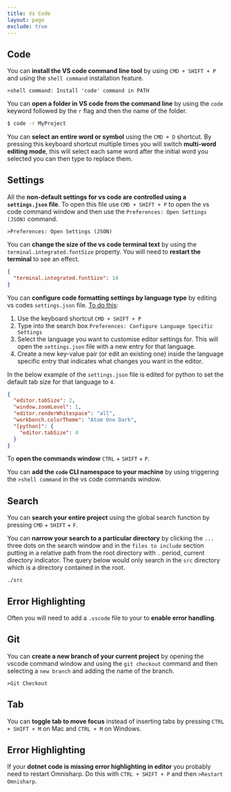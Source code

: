 ```yaml
---
title: Vs Code
layout: page
exclude: true
---
```


## Code

You can **install the VS code command line tool** by using `CMD + SHIFT + P` and using the `shell command` installation feature.
```
>shell command: Install 'code' command in PATH
```

You can **open a folder in VS code from the command line** by using the `code` keyword followed by the `r` flag and then the name of the folder.
```bash
$ code -r MyProject
```

You can **select an entire word or symbol** using the `CMD + D` shortcut. By pressing this keyboard shortcut multiple times you will switch **multi-word editing mode**, this will select each same word after the initial word you selected you can then type to replace them.

## Settings

All the **non-default settings for vs code are controlled using a `settings.json` file**. To open this file use `CMD + SHIFT + P` to open the vs code command window and then use the `Preferences: Open Settings (JSON)` command.
```
>Preferences: Open Settings (JSON)
```

You can **change the size of the vs code terminal text** by using the `terminal.integrated.fontSize` property. You will need to **restart the terminal** to see an effect.
```json
{
  "terminal.integrated.fontSize": 14
}
```

You can **configure code formatting settings by language type** by editing vs codes `settings.json` file. [To do this](https://stackoverflow.com/questions/34247939/how-to-set-per-filetype-tab-size):

1. Use the keyboard shortcut `CMD + SHIFT + P`
2. Type into the search box `Preferences: Configure Language Specific Settings`
3. Select the language you want to customise editor settings for. This will open the `settings.json` file with a new entry for that language.
4. Create a new key-value pair (or edit an existing one) inside the language specific entry that indicates what changes you want in the editor.
 
In the below example of the `settings.json` file is edited for python to set the default tab size for that language to `4`.
```json
{
  "editor.tabSize": 2,
  "window.zoomLevel": 1,
  "editor.renderWhitespace": "all",
  "workbench.colorTheme": "Atom One Dark",
  "[python]": {
    "editor.tabSize": 4
  }
}
```

To **open the commands window** `CTRL` + `SHIFT` + `P`.

You can **add the `code` CLI namespace to your machine** by using triggering the `>shell command` in the vs code commands window.

## Search

You can **search your entire project** using the global search function by pressing `CMD` + `SHIFT` + `F`.

You can **narrow your search to a particular directory** by clicking the `...` three dots on the search window and in the `files to include` section putting in a relative path from the root directory with `.` period, current directory indicator. The query below would only search in the `src` directory which is a directory contained in the root.
```
./src
```

## Error Highlighting

Often you will need to add a `.vscode` file to your to **enable error handling**.

## Git

You can **create a new branch of your current project** by opening the vscode command window and using the `git checkout` command and then selecting a `new branch` and adding the name of the branch.
```
>Git Checkout
```

## Tab

You can **toggle tab to move focus** instead of inserting tabs by pressing `CTRL + SHIFT + M` on Mac and `CTRL + M` on Windows.

## Error Highlighting

If your **dotnet code is missing error highlighting in editor** you probably need to restart Omnisharp. Do this with `CTRL + SHIFT + P` and then `>Restart Omnisharp`.